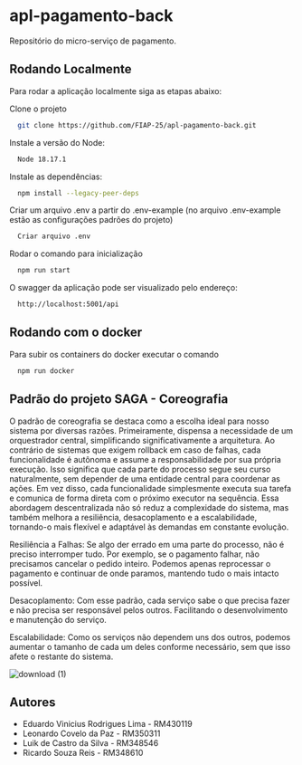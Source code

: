 # apl-pagamento-back

Repositório do micro-serviço de pagamento.

## Rodando Localmente

Para rodar a aplicação localmente siga as etapas abaixo:

Clone o projeto

```bash
  git clone https://github.com/FIAP-25/apl-pagamento-back.git
```

Instale a versão do Node:

```bash
  Node 18.17.1
```

Instale as dependências:

```bash
  npm install --legacy-peer-deps
```

Criar um arquivo .env a partir do .env-example (no arquivo .env-example estão as configurações padrões do projeto)

```bash
  Criar arquivo .env
```

Rodar o comando para inicialização

```bash
  npm run start
```

O swagger da aplicação pode ser visualizado pelo endereço:

```bash
  http://localhost:5001/api
```

## Rodando com o docker

Para subir os containers do docker executar o comando

```bash
  npm run docker
```

## Padrão do projeto SAGA - Coreografia

O padrão de coreografia se destaca como a escolha ideal para nosso sistema por diversas razões. Primeiramente, dispensa a necessidade de um orquestrador central, simplificando significativamente a arquitetura. Ao contrário de sistemas que exigem rollback em caso de falhas, cada funcionalidade é autônoma e assume a responsabilidade por sua própria execução. Isso significa que cada parte do processo segue seu curso naturalmente, sem depender de uma entidade central para coordenar as ações. Em vez disso, cada funcionalidade simplesmente executa sua tarefa e comunica de forma direta com o próximo executor na sequência. Essa abordagem descentralizada não só reduz a complexidade do sistema, mas também melhora a resiliência, desacoplamento e a escalabilidade, tornando-o mais flexível e adaptável às demandas em constante evolução.

Resiliência a Falhas: Se algo der errado em uma parte do processo, não é preciso interromper tudo. Por exemplo, se o pagamento falhar, não precisamos cancelar o pedido inteiro. Podemos apenas reprocessar o pagamento e continuar de onde paramos, mantendo tudo o mais intacto possível.

Desacoplamento: Com esse padrão, cada serviço sabe o que precisa fazer e não precisa ser responsável pelos outros. Facilitando o desenvolvimento e manutenção do serviço.

Escalabilidade: Como os serviços não dependem uns dos outros, podemos aumentar o tamanho de cada um deles conforme necessário, sem que isso afete o restante do sistema. 

![download (1)](https://github.com/FIAP-25/apl-pagamento-back/assets/63364180/612eb111-c6ab-40ab-b011-4adf20cf9e6d)

## Autores

-   Eduardo Vinicius Rodrigues Lima - RM430119
-   Leonardo Covelo da Paz - RM350311
-   Luik de Castro da Silva - RM348546
-   Ricardo Souza Reis - RM348610
